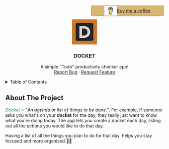 <!-- PROJECT LOGO -->
<br />
<div align="right" style="margin-bottom: 10px">
  <a href="https://www.buymeacoffee.com/mmejuenoch" style="display: flex; justify-content: center; align-items: center; background-color: #d9b771; color: #222; width: 45%; border-radius: 3px; cursor: pointer; border: 2px solid #d19d32" onMouseOver="this.style.backgroundColor='#d4b066'" onMouseOut="this.style.backgroundColor='#d9b771'">
    <img src="assets/icons/bmc.png" alt="buy me a coffee logo" width="40" />
    <span>Buy me a coffee</span>
  </a>
</div>

<div align="center">
  <a href="https://github.com/naijadeveloper/Docket">
    <img src="assets/icons/logo.png" alt="Logo" width="80" height="80">
  </a>

  <h3 align="center">DOCKET</h3>

  <p align="center">
    A simple "Todo" productivity checker app!
    <br />
    <a href="https://github.com/naijadeveloper/Docket/issues">Report Bug</a>
    ·
    <a href="https://github.com/naijadeveloper/Docket/issues">Request Feature</a>
  </p>
</div>

<!-- TABLE OF CONTENTS -->
<details>
  <summary>Table of Contents</summary>
  <ol>
    <li>
      <a href="#about-the-project">About The Project</a>
      <ul>
        <li><a href="#built-with">Built With</a></li>
      </ul>
    </li>
    <li><a href="#usage">Usage</a></li>
    <li>
      <a href="#contributing">Contributing</a>
      <ul>
        <li><a href="#prerequisites">Prerequisites</a></li>
        <li><a href="#installation">Installation</a></li>
      </ul>
    </li>
    <!-- <li><a href="#license">License</a></li> -->
    <li><a href="#contact">Contact</a></li>
    <li><a href="#acknowledgments">Acknowledgments</a></li>
  </ol>
</details>

<!-- ABOUT THE PROJECT -->

## About The Project

<i style='color:seagreen'>Docket =</i> "_An agenda or list of things to be done._". For example, If someone asks you what's on your <strong>docket</strong> for the day, they really just want to know what you're doing today.
The app lets you create a docket each day, listing out all the actions you would like to do that day.

Having a list of all the things you plan to do for that day, helps you stay focused and more organised.✌🏾
